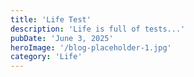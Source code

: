 ```yaml
---
title: 'Life Test'
description: 'Life is full of tests...'
pubDate: 'June 3, 2025'
heroImage: '/blog-placeholder-1.jpg'
category: 'Life'
---
```


